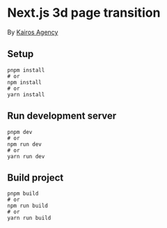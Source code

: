 # Next.js 3d page transition

By [Kairos Agency](https://www.kairos-agency.com)

## Setup

```shell script
pnpm install
# or
npm install
# or
yarn install
```

## Run development server

```shell script
pnpm dev
# or
npm run dev
# or
yarn run dev
```

## Build project

```shell script
pnpm build
# or
npm run build
# or
yarn run build
```
